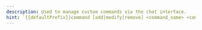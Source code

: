 ```yaml
---
description: Used to manage custom commands via the chat interface.
hint: `{{defaultPrefix}}command [add|modify|remove] <command_name> <command_output>`
---
```

